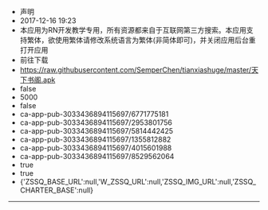 - 声明
- 2017-12-16 19:23
- 本应用为RN开发教学专用，所有资源都来自于互联网第三方搜索。本应用支持繁体，欲使用繁体请修改系统语言为繁体(非简体即可)，并关闭应用后台重打开应用
- 前往下载
- https://raw.githubusercontent.com/SemperChen/tianxiashuge/master/天下书阁.apk
- false
- 5000
- false
- ca-app-pub-3033436894115697/6771775181
- ca-app-pub-3033436894115697/2953801756
- ca-app-pub-3033436894115697/5814442425
- ca-app-pub-3033436894115697/1355812882
- ca-app-pub-3033436894115697/4015601988
- ca-app-pub-3033436894115697/8529562064
- true
- true
- {'ZSSQ_BASE_URL':null,'W_ZSSQ_URL':null,'ZSSQ_IMG_URL':null,'ZSSQ_CHARTER_BASE':null}
---
